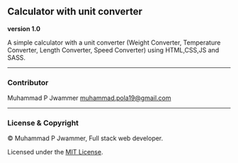 ## Calculator with unit converter ##
**version 1.0**

A simple calculator with a unit converter (Weight Converter, Temperature Converter, Length Converter, Speed Converter)
using HTML,CSS,JS and SASS.

---

### Contributor ###
Muhammad P Jwammer <muhammad.pola19@gmail.com>

---

### License & Copyright ###

© Muhammad P Jwammer, Full stack web developer.

Licensed under the [MIT License](LICENSE).









